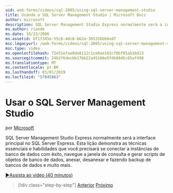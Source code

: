 ```yaml
---
uid: web-forms/videos/sql-2005/using-sql-server-management-studio
title: Usando o SQL Server Management Studio | Microsoft Docs
author: microsoft
description: SQL Server Management Studio Express normalmente será a interface principal no SQL Server Express. Esta lição demonstra as técnicas essenciais e esqui...
ms.author: riande
ms.date: 10/23/2006
ms.assetid: bf1f345e-55c8-4dc8-b62a-365326bb6ed7
msc.legacyurl: /web-forms/videos/sql-2005/using-sql-server-management-studio
msc.type: video
ms.openlocfilehash: 72e51efaa9de8112c1ce0ae165cf0bf85ab1bd13
ms.sourcegitcommit: 24b1f6decbb17bb22a45166e5fdb0845c65af498
ms.translationtype: MT
ms.contentlocale: pt-BR
ms.lasthandoff: 03/01/2019
ms.locfileid: "57045863"
---
```

<a name="using-sql-server-management-studio"></a>Usar o SQL Server Management Studio
====================
por [Microsoft](https://github.com/microsoft)

SQL Server Management Studio Express normalmente será a interface principal no SQL Server Express. Esta lição demonstra as técnicas essenciais e habilidades que você precisará se conectar a instâncias de banco de dados com êxito, navegue a janela de consulta e gerar scripts de objetos de banco de dados, anexar, desanexar e fazendo backup de bancos de dados e muito mais.

[&#9654;Assista ao vídeo (40 minutos)](https://channel9.msdn.com/Blogs/ASP-NET-Site-Videos/using-sql-server-management-studio)

> [!div class="step-by-step"]
> [Anterior](connecting-your-web-application-to-sql-server-2005-express-edition.md)
> [Próximo](getting-started-with-reporting-services.md)
